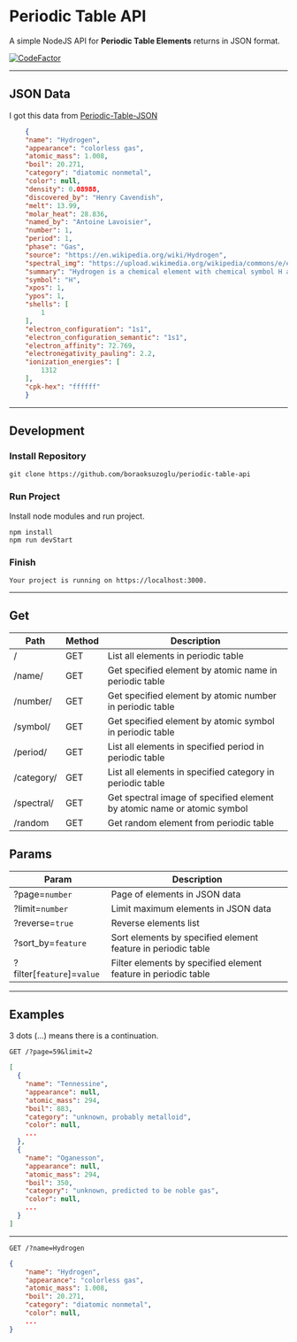 # Periodic Table API
A simple NodeJS API for **Periodic Table Elements** returns in JSON format.

[![CodeFactor](https://www.codefactor.io/repository/github/boraoksuzoglu/periodic-table-api/badge)](https://www.codefactor.io/repository/github/boraoksuzoglu/periodic-table-api)

---

## JSON Data

I got this data from [Periodic-Table-JSON](https://github.com/Bowserinator/Periodic-Table-JSON)
```json
    {
    "name": "Hydrogen",
    "appearance": "colorless gas",
    "atomic_mass": 1.008,
    "boil": 20.271,
    "category": "diatomic nonmetal",
    "color": null,
    "density": 0.08988,
    "discovered_by": "Henry Cavendish",
    "melt": 13.99,
    "molar_heat": 28.836,
    "named_by": "Antoine Lavoisier",
    "number": 1,
    "period": 1,
    "phase": "Gas",
    "source": "https://en.wikipedia.org/wiki/Hydrogen",
    "spectral_img": "https://upload.wikimedia.org/wikipedia/commons/e/e4/Hydrogen_Spectra.jpg",
    "summary": "Hydrogen is a chemical element with chemical symbol H and atomic number 1. With an atomic weight of 1.00794 u, hydrogen is the lightest element on the periodic table. Its monatomic form (H) is the most abundant chemical substance in the Universe, constituting roughly 75% of all baryonic mass.",
    "symbol": "H",
    "xpos": 1,
    "ypos": 1,
    "shells": [
        1
    ],
    "electron_configuration": "1s1",
    "electron_configuration_semantic": "1s1",
    "electron_affinity": 72.769,
    "electronegativity_pauling": 2.2,
    "ionization_energies": [
        1312
    ],
    "cpk-hex": "ffffff"
    }
```
---

## Development
### Install Repository
```git
git clone https://github.com/boraoksuzoglu/periodic-table-api
```

### Run Project
Install node modules and run project.
```
npm install
npm run devStart
```

### Finish
```
Your project is running on https://localhost:3000.
```
---

## Get

| Path | Method |Description |
| ----------- | ----------- | ----------- |
| / | GET | List all elements in periodic table |
| /name/ | GET | Get specified element by atomic name in periodic table |
| /number/ | GET | Get specified element by atomic number in periodic table |
| /symbol/ | GET | Get specified element by atomic symbol in periodic table |
| /period/ | GET | List all elements in specified period in periodic table |
| /category/ | GET | List all elements in specified category in periodic table |
| /spectral/ | GET | Get spectral image of specified element by atomic name or atomic symbol |
| /random | GET | Get random element from periodic table |

## Params

| Param |Description |
| ----------- | ----------- |
| ?page=`number` | Page of elements in JSON data |
| ?limit=`number` | Limit maximum elements in JSON data |
| ?reverse=`true` | Reverse elements list |
| ?sort_by=`feature` | Sort elements by specified element feature in periodic table |
| ?filter[`feature`]=`value` | Filter elements by specified element feature in periodic table  |

---
## Examples

3 dots (...) means there is a continuation.

```
GET /?page=59&limit=2
```
```json
[
  {
    "name": "Tennessine",
    "appearance": null,
    "atomic_mass": 294,
    "boil": 883,
    "category": "unknown, probably metalloid",
    "color": null,
    ...
  },
  {
    "name": "Oganesson",
    "appearance": null,
    "atomic_mass": 294,
    "boil": 350,
    "category": "unknown, predicted to be noble gas",
    "color": null,
    ...
  }
]
```
---
```
GET /?name=Hydrogen 
```
```json
{
    "name": "Hydrogen",
    "appearance": "colorless gas",
    "atomic_mass": 1.008,
    "boil": 20.271,
    "category": "diatomic nonmetal",
    "color": null,
    ...
}
```
